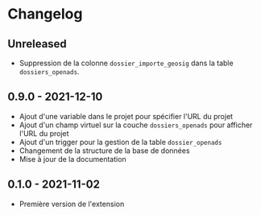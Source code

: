 # Changelog

## Unreleased

* Suppression de la colonne `dossier_importe_geosig` dans la table `dossiers_openads`.

## 0.9.0 - 2021-12-10

* Ajout d'une variable dans le projet pour spécifier l'URL du projet
* Ajout d'un champ virtuel sur la couche `dossiers_openads` pour afficher l'URL du projet
* Ajout d'un trigger pour la gestion de la table `dossier_openads`
* Changement de la structure de la base de données
* Mise à jour de la documentation

## 0.1.0 - 2021-11-02

* Première version de l'extension
